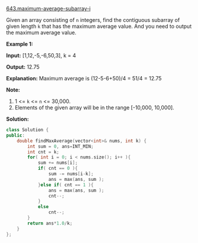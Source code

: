 [643.maximum-average-subarray-i](https://leetcode.com/problems/maximum-average-subarray-i/)  

Given an array consisting of `n` integers, find the contiguous subarray of given length `k` that has the maximum average value. And you need to output the maximum average value.

**Example 1:**

  
**Input:** \[1,12,-5,-6,50,3\], k = 4
  
**Output:** 12.75
  
**Explanation:** Maximum average is (12-5-6+50)/4 = 51/4 = 12.75
  

**Note:**

1.  1 <= `k` <= `n` <= 30,000.
2.  Elements of the given array will be in the range \[-10,000, 10,000\].  



**Solution:**  

```cpp
class Solution {
public:
    double findMaxAverage(vector<int>& nums, int k) {
        int sum = 0, ans=INT_MIN;
        int cnt = k;
        for( int i = 0; i < nums.size(); i++ ){
            sum += nums[i];
            if( cnt == 0 ){
                sum -= nums[i-k];
                ans = max(ans, sum );
            }else if( cnt == 1 ){
                ans = max(ans, sum );
                cnt--;
            }
            else
                cnt--;
        }
        return ans*1.0/k;
    }
};
```
      